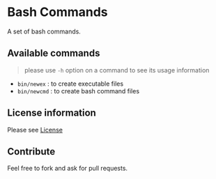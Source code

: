 Bash Commands
=============
A set of bash commands.    

Available commands
------------------
> please use `-h` option on a command to see its usage information    
    
* `bin/newex` : to create executable files
* `bin/newcmd` : to create bash command files        


License information
-------------------
Please see [License](LICENSE)    

Contribute
----------
Feel free to fork and ask for pull requests.    
